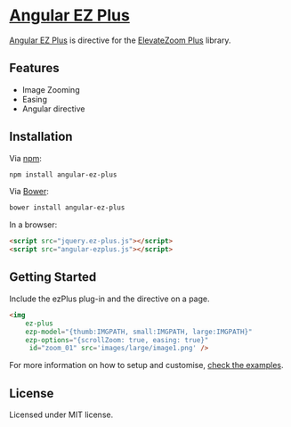 [Angular EZ Plus](http://igorlino.github.io/angular-elevatezoom-plus/)
================================

[Angular EZ Plus](http://igorlino.github.io/angular-elevatezoom-plus/) is directive for the [ElevateZoom Plus](http://igorlino.github.io/elevatezoom-plus/) library.

## Features

- Image Zooming
- Easing
- Angular directive

## Installation

Via [npm](https://www.npmjs.com/):

```bash
npm install angular-ez-plus
```

Via [Bower](http://bower.io/):

```bash
bower install angular-ez-plus
```

In a browser:

```html
<script src="jquery.ez-plus.js"></script>
<script src="angular-ezplus.js"></script>
```

## Getting Started

Include the ezPlus plug-in and the directive on a page.

```html
<img
    ez-plus 
    ezp-model="{thumb:IMGPATH, small:IMGPATH, large:IMGPATH}"
    ezp-options="{scrollZoom: true, easing: true}"
     id="zoom_01" src='images/large/image1.png' />
```

For more information on how to setup and customise, [check the examples](http://igorlino.github.io/angular-elevatezoom-plus/).

## License
Licensed under MIT license.

